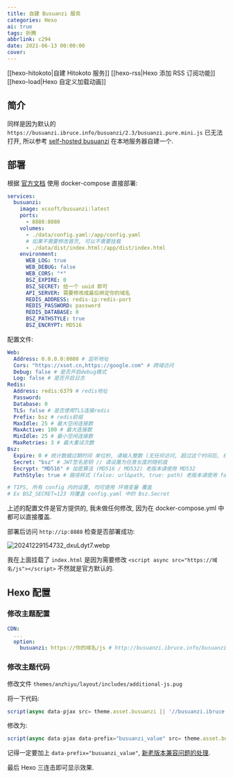 ```yaml
---
title: 自建 Busuanzi 服务
categories: Hexo
ai: true
tags: 折腾
abbrlink: c294
date: 2021-06-13 00:00:00
cover:
---
```


[[hexo-hitokoto|自建 Hitokoto 服务]]
[[hexo-rss|Hexo 添加 RSS 订阅功能]]
[[hexo-load|Hexo 自定义加载动画]]

## 简介

同样是因为默认的 `https://busuanzi.ibruce.info/busuanzi/2.3/busuanzi.pure.mini.js` 已无法打开, 所以参考 [self-hosted busuanzi](https://github.com/soxft/busuanzi) 在本地服务器自建一个.

## 部署

根据 [官方文档](https://gitee.com/soxft/busuanzi/wikis/install) 使用 docker-compose 直接部署:

```yaml
services:
  busuanzi:
    image: xcsoft/busuanzi:latest
    ports:
      - 8888:8080
    volumes:
      - ./data/config.yaml:/app/config.yaml
      # 如果不需要修改首页, 可以不需要挂载
      - ./data/dist/index.html:/app/dist/index.html
    environment:
      WEB_LOG: true
      WEB_DEBUG: false
      WEB_CORS: "*"
      BSZ_EXPIRE: 0
      BSZ_SECRET: 给一个 uuid 即可
      API_SERVER: 需要修改成最后绑定你的域名
      REDIS_ADDRESS: redis-ip:redis-port
      REDIS_PASSWORD: password
      REDIS_DATABASE: 0
      BSZ_PATHSTYLE: true
      BSZ_ENCRYPT: MD516
```

配置文件:

```yaml
Web:
  Address: 0.0.0.0:8080 # 监听地址
  Cors: "https://xsot.cn,https://google.com" # 跨域访问
  Debug: false # 是否开启debug模式
  Log: false # 是否开启日志
Redis:
  Address: redis:6379 # redis地址
  Password:
  Database: 0
  TLS: false # 是否使用TLS连接redis
  Prefix: bsz # redis前缀
  MaxIdle: 25 # 最大空闲连接数
  MaxActive: 100 # 最大连接数
  MinIdle: 25 # 最小空闲连接数
  MaxRetries: 3 # 最大重试次数
Bsz:
  Expire: 0 # 统计数据过期时间 单位秒, 请输入整数 (无任何访问, 超过这个时间后, 统计数据将被清空, 0为不过期)
  Secret: "bsz" # JWT签名密钥 // 请设置为任意长度的随机值
  Encrypt: "MD516" # 加密算法 (MD516 / MD532) 老版本请使用 MD532
  PathStyle: true # 路径样式 (false: url&path, true: path) 老版本请使用 false,  true 更便于数据迁移

# TIPS, 所有 config 内的设置, 均可使用 环境变量 覆盖
# Ex BSZ_SECRET=123 将覆盖 config.yaml 中的 Bsz.Secret
```

上述的配置文件是官方提供的, 我未做任何修改, 因为在 docker-compose.yml 中都可以直接覆盖.

部署后访问 `http://ip:8888` 检查是否部署成功:

![20241229154732_dxuLdyt7.webp](20241229154732_dxuLdyt7.webp)

我在上面挂载了 `index.html` 是因为需要修改 `<script async src="https://域名/js"></script>` 不然就是官方默认的.

## Hexo 配置

### 修改主题配置

```yaml
CDN:
  ...
  option:
    busuanzi: https://你的域名/js # http://busuanzi.ibruce.info/busuanzi/2.3/busuanzi.pure.mini.js 默认的意无法打开
```

### 修改主题代码

修改文件 `themes/anzhiyu/layout/includes/additional-js.pug`

将一下代码:

```javascript
script(async data-pjax src= theme.asset.busuanzi || '//busuanzi.ibruce.info/busuanzi/2.3/busuanzi.pure.mini.js')'
```

修改为:

```javascript
script(async data-pjax data-prefix="busuanzi_value" src= theme.asset.busuanzi || '//busuanzi.ibruce.info/busuanzi/2.3/busuanzi.pure.mini.js')
```

记得一定要加上 `data-prefix="busuanzi_value"`, [新老版本兼容问题的处理](https://busuanzi.apifox.cn/doc-5083722).

最后 Hexo 三连击即可显示效果.
